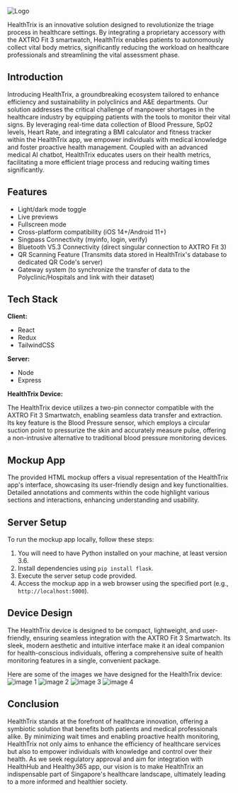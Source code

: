 

![Logo](https://raw.githubusercontent.com/babymonie/healthtrix/main/HealthTrixHorizontalLogo.png)

HealthTrix is an innovative solution designed to revolutionize the triage process in healthcare settings. By integrating a proprietary accessory with the AXTRO Fit 3 smartwatch, HealthTrix enables patients to autonomously collect vital body metrics, significantly reducing the workload on healthcare professionals and streamlining the vital assessment phase.

## Introduction

Introducing HealthTrix, a groundbreaking ecosystem tailored to enhance efficiency and sustainability in polyclinics and A&E departments. Our solution addresses the critical challenge of manpower shortages in the healthcare industry by equipping patients with the tools to monitor their vital signs. By leveraging real-time data collection of Blood Pressure, SpO2 levels, Heart Rate, and integrating a BMI calculator and fitness tracker within the HealthTrix app, we empower individuals with medical knowledge and foster proactive health management. Coupled with an advanced medical AI chatbot, HealthTrix educates users on their health metrics, facilitating a more efficient triage process and reducing waiting times significantly.

## Features

- Light/dark mode toggle
- Live previews
- Fullscreen mode
- Cross-platform compatibility (iOS 14+/Android 11+)
- Singpass Connectivity (myinfo, login, verify)
- Bluetooth V5.3 Connectivity (direct singular connection to AXTRO Fit 3)
- QR Scanning Feature (Transmits data stored in HealthTrix's database to dedicated QR Code's server)
- Gateway system (to synchronize the transfer of data to the Polyclinic/Hospitals and link with their dataset)

## Tech Stack

**Client:** 
- React
- Redux
- TailwindCSS

**Server:** 
- Node
- Express

**HealthTrix Device:**

The HealthTrix device utilizes a two-pin connector compatible with the AXTRO Fit 3 Smartwatch, enabling seamless data transfer and extraction. Its key feature is the Blood Pressure sensor, which employs a circular suction point to pressurize the skin and accurately measure pulse, offering a non-intrusive alternative to traditional blood pressure monitoring devices.

## Mockup App

The provided HTML mockup offers a visual representation of the HealthTrix app's interface, showcasing its user-friendly design and key functionalities. Detailed annotations and comments within the code highlight various sections and interactions, enhancing understanding and usability.

## Server Setup

To run the mockup app locally, follow these steps:
1. You will need to have Python installed on your machine, at least version 3.6.
1. Install dependencies using `pip install flask`.
2. Execute the server setup code provided.
3. Access the mockup app in a web browser using the specified port (e.g., `http://localhost:5000`).

## Device Design

The HealthTrix device is designed to be compact, lightweight, and user-friendly, ensuring seamless integration with the AXTRO Fit 3 Smartwatch. Its sleek, modern aesthetic and intuitive interface make it an ideal companion for health-conscious individuals, offering a comprehensive suite of health monitoring features in a single, convenient package.

Here are some of the images we have designed for the HealthTrix device:
![image 1](https://github.com/babymonie/healthtrix/raw/main/9c8d9c38-532b-4e2d-a449-82e8db967cbd.jfif)
![image 2](https://github.com/babymonie/healthtrix/raw/main/8a5e87cb-02dd-4f88-abaa-ae7f4dcfbcfd.jfif)
![image 3](https://github.com/babymonie/healthtrix/raw/main/7faeae46-8b42-418a-b134-153aac62df92.jfif)
![image 4](https://github.com/babymonie/healthtrix/raw/main/09e5c963-800b-48c8-b389-7048b9159e91.jfif)
## Conclusion

HealthTrix stands at the forefront of healthcare innovation, offering a symbiotic solution that benefits both patients and medical professionals alike. By minimizing wait times and enabling proactive health monitoring, HealthTrix not only aims to enhance the efficiency of healthcare services but also to empower individuals with knowledge and control over their health. As we seek regulatory approval and aim for integration with HealthHub and Healthy365 app, our vision is to make HealthTrix an indispensable part of Singapore's healthcare landscape, ultimately leading to a more informed and healthier society.


